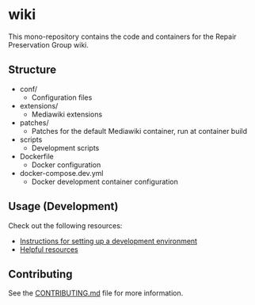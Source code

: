 # wiki

This mono-repository contains the code and containers for the Repair Preservation Group wiki.

## Structure
- conf/
  - Configuration files
- extensions/
  - Mediawiki extensions
- patches/
  - Patches for the default Mediawiki container, run at container build
- scripts
  - Development scripts
- Dockerfile
  - Docker configuration
- docker-compose.dev.yml
  - Docker development container configuration

## Usage (Development)

Check out the following resources:

- [Instructions for setting up a development environment](https://github.com/repair-wiki/wiki/wiki/Setting-up-a-development-environment)
- [Helpful resources](https://github.com/repair-wiki/wiki/wiki/Resources)
  
## Contributing

See the [CONTRIBUTING.md](https://github.com/repair-wiki/wiki/blob/main/CONTRIBUTING.md) file for more information.
